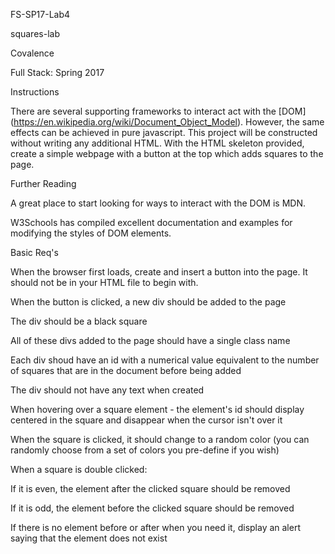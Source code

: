 FS-SP17-Lab4

squares-lab

Covalence

Full Stack: Spring 2017

Instructions

There are several supporting frameworks to interact act with the [DOM] (https://en.wikipedia.org/wiki/Document_Object_Model). However, the same effects can be achieved in pure javascript. This project will be constructed without writing any additional HTML. With the HTML skeleton provided, create a simple webpage with a button at the top which adds squares to the page.

Further Reading

A great place to start looking for ways to interact with the DOM is MDN.

W3Schools has compiled excellent documentation and examples for modifying the styles of DOM elements.

Basic Req's

When the browser first loads, create and insert a button into the page. It should not be in your HTML file to begin with.

When the button is clicked, a new div should be added to the page

The div should be a black square

All of these divs added to the page should have a single class name

Each div shoud have an id with a numerical value equivalent to the number of squares that are in the document before being added

The div should not have any text when created

When hovering over a square element - the element's id should display centered in the square and disappear when the cursor isn't over it

When the square is clicked, it should change to a random color (you can randomly choose from a set of colors you pre-define if you wish)

When a square is double clicked:

If it is even, the element after the clicked square should be removed

If it is odd, the element before the clicked square should be removed

If there is no element before or after when you need it, display an alert saying that the element does not exist
